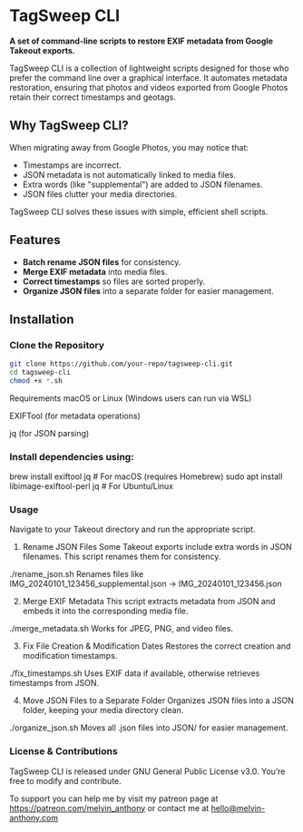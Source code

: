 # TagSweep CLI

**A set of command-line scripts to restore EXIF metadata from Google Takeout exports.**  

TagSweep CLI is a collection of lightweight scripts designed for those who prefer the command line over a graphical interface. It automates metadata restoration, ensuring that photos and videos exported from Google Photos retain their correct timestamps and geotags.

## **Why TagSweep CLI?**
When migrating away from Google Photos, you may notice that:
- Timestamps are incorrect.
- JSON metadata is not automatically linked to media files.
- Extra words (like "supplemental") are added to JSON filenames.
- JSON files clutter your media directories.

TagSweep CLI solves these issues with simple, efficient shell scripts.

## **Features**
- **Batch rename JSON files** for consistency.
- **Merge EXIF metadata** into media files.
- **Correct timestamps** so files are sorted properly.
- **Organize JSON files** into a separate folder for easier management.

## **Installation**
### **Clone the Repository**
```bash
git clone https://github.com/your-repo/tagsweep-cli.git
cd tagsweep-cli
chmod +x *.sh
```

Requirements
macOS or Linux (Windows users can run via WSL)

EXIFTool (for metadata operations)

jq (for JSON parsing)

### Install dependencies using:
brew install exiftool jq  # For macOS (requires Homebrew)
sudo apt install libimage-exiftool-perl jq  # For Ubuntu/Linux

### Usage
Navigate to your Takeout directory and run the appropriate script.

1. Rename JSON Files
Some Takeout exports include extra words in JSON filenames. This script renames them for consistency.

./rename_json.sh
Renames files like IMG_20240101_123456_supplemental.json → IMG_20240101_123456.json

2. Merge EXIF Metadata
This script extracts metadata from JSON and embeds it into the corresponding media file.

./merge_metadata.sh
Works for JPEG, PNG, and video files.

3. Fix File Creation & Modification Dates
Restores the correct creation and modification timestamps.

./fix_timestamps.sh
Uses EXIF data if available, otherwise retrieves timestamps from JSON.

4. Move JSON Files to a Separate Folder
Organizes JSON files into a JSON folder, keeping your media directory clean.

./organize_json.sh
Moves all .json files into JSON/ for easier management.

### License & Contributions
TagSweep CLI is released under GNU General Public License v3.0. You’re free to modify and contribute.

To support you can help me by visit my patreon page at https://patreon.com/melvin_anthony or contact me at hello@melvin-anthony.com